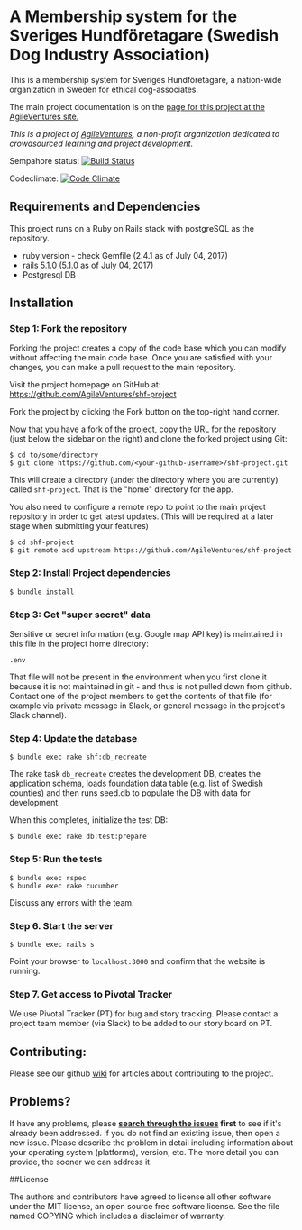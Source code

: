 A Membership system for
the Sveriges Hundföretagare
(Swedish Dog Industry Association)
======================================================================================

This is a membership system for Sveriges Hundföretagare, a nation-wide organization in Sweden for ethical dog-associates.

The main project documentation is on the [page for this project at the AgileVentures site.](http://www.agileventures.org/projects/shf-project)

_This is a project of [AgileVentures](http://www.agileventures.org), a non-profit organization dedicated to crowdsourced learning and project development._  


Sempahore status: [![Build Status](https://semaphoreci.com/api/v1/lollypop27/shf-project/branches/develop/badge.svg)](https://semaphoreci.com/lollypop27/shf-project)

Codeclimate: [![Code Climate](https://codeclimate.com/github/AgileVentures/shf-project/badges/gpa.svg)](https://codeclimate.com/github/AgileVentures/shf-project)

## Requirements and Dependencies

This project runs on a Ruby on Rails stack with postgreSQL as the repository.

- ruby version - check Gemfile (2.4.1 as of July 04, 2017)
- rails 5.1.0 (5.1.0 as of July 04, 2017)
- Postgresql DB

## Installation

### Step 1: Fork the repository

Forking the project creates a copy of the code base which you can modify without
affecting the main code base. Once you are satisfied with your changes, you can
make a pull request to the main repository.

Visit the project homepage on GitHub at:
<https://github.com/AgileVentures/shf-project>

Fork the project by clicking the Fork button on the top-right hand corner.

Now that you have a fork of the project, copy the URL for the repository
(just below the sidebar on the right) and clone the forked project using Git:
```shell
$ cd to/some/directory
$ git clone https://github.com/<your-github-username>/shf-project.git
```
This will create a directory (under the directory where you are currently)
called `shf-project`.  That is the "home" directory for the app.

You also need to configure a remote repo to point to the main project
repository in order to get latest updates. (This will be required at a later
  stage when submitting your features)

```shell
$ cd shf-project
$ git remote add upstream https://github.com/AgileVentures/shf-project
```

### Step 2: Install Project dependencies

```shell
$ bundle install
```

### Step 3: Get "super secret" data

Sensitive or secret information (e.g. Google map API key) is maintained in this
file in the project home directory:
```
.env
```
That file will not be present in the environment when you first clone it because
it is not maintained in git - and thus is not pulled down from github. Contact
one of the project members to get the contents of that file (for example via
private message in Slack, or general message in the project's Slack channel).

### Step 4: Update the database
```shell
$ bundle exec rake shf:db_recreate
```
The rake task `db_recreate` creates the development DB, creates the application
schema, loads foundation data table (e.g. list of Swedish counties) and then
runs seed.db to populate the DB with data for development.

When this completes, initialize the test DB:
```shell
$ bundle exec rake db:test:prepare
```

### Step 5: Run the tests

```shell
$ bundle exec rspec
$ bundle exec rake cucumber
```
Discuss any errors with the team.

### Step 6. Start the server

```shell
$ bundle exec rails s
```
Point your browser to `localhost:3000` and confirm that the website is running.

### Step 7. Get access to Pivotal Tracker
We use Pivotal Tracker (PT) for bug and story tracking.  Please contact a
project team member (via Slack) to be added to our story board on PT.

## Contributing:

Please see our github [wiki](https://github.com/AgileVentures/shf-project/wiki)
for articles about contributing to the project.

## Problems?

If have any problems, please  **[search through the issues](https://github.com/AgileVentures/shf-project/issues) first** to see if it's already been addressed. If you do not find an existing issue, then open a new issue.
Please describe the problem in detail including information about your operating system (platforms), version, etc.  The more detail you can provide, the sooner we can address it.

##License

The authors and contributors have agreed to license all other software
under the MIT license, an open source free software license. See the
file named COPYING which includes a disclaimer of warranty.
 